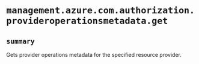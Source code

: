 # `management.azure.com.authorization.provideroperationsmetadata.get`

## `summary`
Gets provider operations metadata for the specified resource provider.


